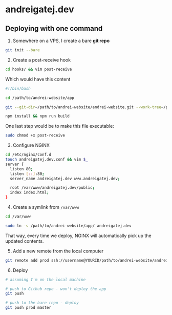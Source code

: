 # andreigatej.dev

## Deploying with one command

1. Somewhere on a VPS, I create a bare **git repo**

```bash 
git init --bare
```

2. Create a post-receive hook

```bash
cd hooks/ && vim post-receive
```

Which would have this content

```bash
#!/bin/bash

cd /path/to/andrei-website/app

git --git-dir=/path/to/andrei-website/andrei-website.git --work-tree=/path/to/andrei-website/app checkout master -f

npm install && npm run build
```

One last step would be to make this file executable:

```bash
sudo chmod +x post-receive
```

3. Configure NGINX

```bash
cd /etc/nginx/conf.d
touch andreigatej.dev.conf && vim $_
server {
  listen 80;
  listen [::]:80;
  server_name andreigatej.dev www.andreigatej.dev;

  root /var/www/andreigatej.dev/public;
  index index.html;
}
```

4. Create a symlink from `/var/www`

```bash
cd /var/www

sudo ln -s /path/to/andrei-website/app/ andreigatej.dev
```

That way, every time we deploy, NGINX will automatically pick up the updated contents.

5. Add a new remote from the local computer

```bash
git remote add prod ssh://username@YOURID/path/to/andrei-website/andrei-website.git
```

6. Deploy

```bash
# assuming I'm on the local machine

# push to Github repo - won't deploy the app
git push

# push to the bare repo - deploy
git push prod master
```